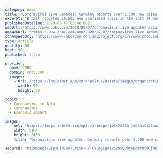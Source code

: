 ```yaml
---
category: news
title: "Coronavirus live updates: Germany reports over 1,200 new cases, Brazil posts record daily new infections"
excerpt: "Brazil reported 10,503 new confirmed cases in the last 24 hours, a new daily high from its last record of 7,288 cases on April 30, according to Reuters, citing health ministry data. Fatalities rose by 615,"
publishedDateTime: 2020-05-07T03:40:00Z
webUrl: "https://www.cnbc.com/2020/05/07/coronavirus-live-updates-asia-europe.html"
ampWebUrl: "https://www.cnbc.com/amp/2020/05/07/coronavirus-live-updates-asia-europe.html"
cdnAmpWebUrl: "https://www-cnbc-com.cdn.ampproject.org/c/s/www.cnbc.com/amp/2020/05/07/coronavirus-live-updates-asia-europe.html"
type: article
quality: 98
heat: 98
published: false

provider:
  name: CNBC
  domain: cnbc.com
  images:
    - url: "https://insideout.app/coronavirus/assets/images/organizations/cnbc.com-50x50.jpg"
      width: 50
      height: 50

topics:
  - Coronavirus in Asia
  - Coronavirus
  - Economic Impact

images:
  - url: "https://image.cnbcfm.com/api/v1/image/106473563-1585919225868gettyimages-1208229426.jpeg?v=1588809807"
    width: 5184
    height: 3456
    title: "Coronavirus live updates: Germany reports over 1,200 new cases, Brazil posts record daily new infections"

secured: "ksJmmoags/vIpjHIR/Gy+SrKSh+uVTCY0mgEgAix32NSQPDy6OqmtOSUOjWkI/Ud+JKmtzPeUfrqN25E2ZA8AmB9i3V5fuMYBT38SJqGn6GPrBI1D4yJtSNEFYVxXrndNdaAEvFXsOkaeUtrpahGboWjq5ptTnXt5AYAk5ThQrNU8jeZoHObN/e+2eeQGOUQdmfT62hRXDpUN8EmlGPKXrJcGowFN4VhIyD96eXPHM6WV/+wXTfeWtk+CXNDkJbU9myRj0ckl1NaLm9dPLqFIdINtDw/DqWIqiV1vZIZHLxBJWUNxAT6E/b05mRBhN7o1bI9y7vfX1QYjdQAquweW/CUhhwF9K7CemOF9fjs7RWhNXrCWZ3kY5nXtSgZru3sm0ddTk5uesGb2Xfi94y2t0R3n0fC/RuqNgFe5c4+bGNgxLqG1QuWRwDdVH0IZ2M03EqPV01tSPOpxtn/+CQlcZaBGJoX9E/BL0xls9v4o/Q=;Jio303T6FUc/3Zxj+FGrAg=="
---
```


